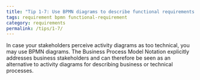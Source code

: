 ```yaml
---
title: "Tip 1-7: Use BPMN diagrams to describe functional requirements!"
tags: requirement bpmn functional-requirement
category: requirements
permalink: /tips/1-7/
---
```


In case your stakeholders perceive activity diagrams as too technical, you may use
BPMN diagrams. The Business Process Model Notation explicitly addresses business
stakeholders and can therefore be seen as an alternative to activity diagrams
for describing business or technical processes.
